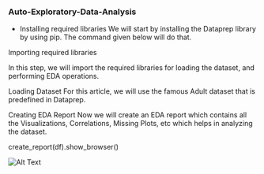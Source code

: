 ### Auto-Exploratory-Data-Analysis

- Installing required libraries
We will start by installing the Dataprep library by using pip. The command given below will do that.

Importing required libraries

In this step, we will import the required libraries for loading the dataset, and performing EDA operations.

Loading Dataset
For this article, we will use the famous Adult dataset that is predefined in Dataprep.


Creating EDA Report
Now we will create an EDA report which contains all the Visualizations, Correlations, Missing Plots, etc which helps in analyzing the dataset.

create_report(df).show_browser()

![Alt Text](https://miro.medium.com/v2/resize:fit:828/format:webp/1*4eQvXzzRf6orEpQLKg1dpw.png)
